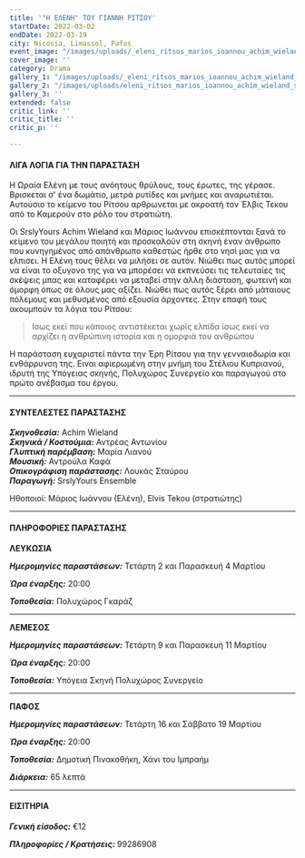 ```yaml
---
title: '"Η ΕΛΕΝΗ" ΤΟΥ ΓΙΑΝΝΗ ΡΙΤΣΟΥ'
startDate: 2022-03-02
endDate: 2022-03-19
city: Nicosia, Limassol, Pafos
event_image: "/images/uploads/_eleni_ritsos_marios_ioannou_achim_wieland_srslyyours_img_1251.jpeg"
cover_image: ''
category: Drama
gallery_1: "/images/uploads/_eleni_ritsos_marios_ioannou_achim_wieland_srslyyours_img_1297.jpeg"
gallery_2: "/images/uploads/eleni_ritsos_marios_ioannou_achim_wieland_srslyyours_photo_img_20220210_225540.jpeg"
gallery_3: ''
extended: false
critic_link: ''
critic_title: ''
critic_p: ''

---
```

#### ΛΙΓΑ ΛΟΓΙΑ ΓΙΑ ΤΗΝ ΠΑΡΑΣΤΑΣΗ

Η Ωραία Ελένη με τους ανόητους θρύλους, τους έρωτες, της γέρασε. Βρισκεται σ' ένα δωμάτιο, μετρά ρυτίδες και μνήμες και αναρωτιέται. Αυτούσιο το κείμενο του Ρίτσου αρθρωνεται με ακροατή τον Έλβις Τεκου από το Καμερούν στο ρόλο του στρατιώτη. 

Οι SrslyYours Achim Wieland και Μάριος Ιωάννου επισκέπτονται ξανά το κείμενο του μεγάλου ποιητή και προσκαλούν στη σκηνή έναν άνθρωπο που κυνηγημένος από απάνθρωπο καθεστώς ήρθε στο νησί μας για να ελπισει. Η Ελένη τους θέλει να μιλήσει σε αυτόν. Νιώθει πως αυτός μπορεί να είναι το οξυγονο της για να μπορέσει να εκπνεύσει τις τελευταίες τις σκέψεις μπας και καταφέρει να μεταβεί στην άλλη διάσταση, φωτεινή και όμορφη όπως σε όλους μας αξίζει. Νιώθει πως αυτός ξέρει από μάταιους πόλεμους και μεθυσμένος από εξουσία άρχοντες. Στην επαφή τους ακουμπούν τα λόγια του Ρίτσου:

> Ισως εκεί που κάποιος αντιστέκεται χωρίς ελπίδα ίσως εκεί να αρχίζει η ανθρώπινη ιστορία και η ομορφιά του ανθρώπου

Η παράσταση ευχαριστεί πάντα την Έρη Ρίτσου για την γενναιοδωρία και ενθάρρυνση της. Ειναι αφιερωμένη στην μνήμη του Στέλιου Κυπριανού, ιδρυτή της Υπόγειας σκηνής, Πολυχώρος Συνεργείο και παραγωγού στο πρώτο ανέβασμα του έργου.

***

#### ΣΥΝΤΕΛΕΣΤΕΣ ΠΑΡΑΣΤΑΣΗΣ

**_Σκηνοθεσία:_** Achim Wieland  
**_Σκηνικά / Κοστούμια:_** Αντρέας Αντωνίου  
**_Γλυπτική παρέμβαση:_** Μαρία Λιανού  
**_Μουσική:_** Αντρούλα Καφά  
**_Οπικογράφιση παράστασης:_** Λουκάς Σταύρου  
**_Παραγωγή:_** SrslyYours Ensemble

Ηθοποιοί: Μάριος Ιωάννου (Ελένη), Elvis Tekou (στρατιώτης)

***

#### ΠΛΗΡΟΦΟΡΙΕΣ ΠΑΡΑΣΤΑΣΗΣ

**ΛΕΥΚΩΣΙΑ**

**_Ημερομηνίες παραστάσεων:_** Τετάρτη 2 και Παρασκευή 4 Μαρτίου

**_Ώρα έναρξης:_** 20:00

**_Τοποθεσία:_** Πολυχώρος Γκαράζ

***

**ΛΕΜΕΣΟΣ**

**_Ημερομηνίες παραστάσεων:_** Τετάρτη 9 και Παρασκευή 11 Μαρτίου

**_Ώρα έναρξης:_** 20:00

**_Τοποθεσία:_** Υπόγεια Σκηνή Πολυχώρος Συνεργείο

***

**ΠΑΦΟΣ**

**_Ημερομηνίες παραστάσεων:_** Τετάρτη 16 και Σάββατο 19 Μαρτίου

**_Ώρα έναρξης:_** 20:00

**_Τοποθεσία:_** Δημοτική Πινακοθήκη, Χάνι του Ιμπραήμ

**_Διάρκεια:_** 65 λεπτά

***

#### ΕΙΣΙΤΗΡΙΑ

**_Γενική είσοδος:_** €12

**_Πληροφορίες / Κρατήσεις:_** 99286908